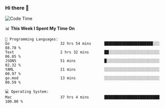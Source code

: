 ### Hi there 👋

<!--
**CrazyCollin/crazycollin** is a ✨ _special_ ✨ repository because its `README.md` (this file) appears on your GitHub profile.

Here are some ideas to get you started:

- 🔭 I’m currently working on ...
- 🌱 I’m currently learning ...
- 👯 I’m looking to collaborate on ...
- 🤔 I’m looking for help with ...
- 💬 Ask me about ...
- 📫 How to reach me: ...
- 😄 Pronouns: ...
- ⚡ Fun fact: ...
-->

<!--START_SECTION:waka-->
![Code Time](http://img.shields.io/badge/Code%20Time-5%2C561%20hrs%2042%20mins-blue)

📊 **This Week I Spent My Time On** 

```text
💬 Programming Languages: 
Go                       32 hrs 54 mins      ██████████████████████░░░   88.78 % 
Text                     2 hrs 32 mins       ██░░░░░░░░░░░░░░░░░░░░░░░   06.85 % 
JSON5                    51 mins             █░░░░░░░░░░░░░░░░░░░░░░░░   02.32 % 
YAML                     21 mins             ░░░░░░░░░░░░░░░░░░░░░░░░░   00.97 % 
go.mod                   13 mins             ░░░░░░░░░░░░░░░░░░░░░░░░░   00.59 % 

💻 Operating System: 
Mac                      37 hrs 4 mins       █████████████████████████   100.00 % 
```


<!--END_SECTION:waka-->
